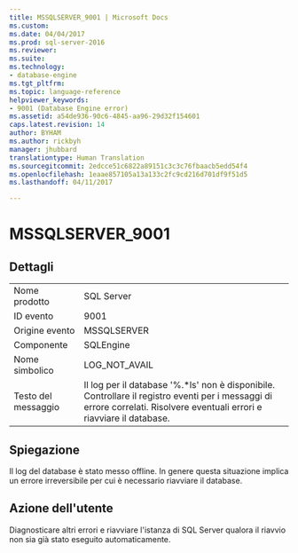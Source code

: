 ```yaml
---
title: MSSQLSERVER_9001 | Microsoft Docs
ms.custom: 
ms.date: 04/04/2017
ms.prod: sql-server-2016
ms.reviewer: 
ms.suite: 
ms.technology:
- database-engine
ms.tgt_pltfrm: 
ms.topic: language-reference
helpviewer_keywords:
- 9001 (Database Engine error)
ms.assetid: a54de936-90c6-4845-aa96-29d32f154601
caps.latest.revision: 14
author: BYHAM
ms.author: rickbyh
manager: jhubbard
translationtype: Human Translation
ms.sourcegitcommit: 2edcce51c6822a89151c3c3c76fbaacb5edd54f4
ms.openlocfilehash: 1eaae857105a13a133c2fc9cd216d701df9f51d5
ms.lasthandoff: 04/11/2017

---
```

# <a name="mssqlserver9001"></a>MSSQLSERVER_9001
  
## <a name="details"></a>Dettagli  
  
|||  
|-|-|  
|Nome prodotto|SQL Server|  
|ID evento|9001|  
|Origine evento|MSSQLSERVER|  
|Componente|SQLEngine|  
|Nome simbolico|LOG_NOT_AVAIL|  
|Testo del messaggio|Il log per il database '%.*ls' non è disponibile. Controllare il registro eventi per i messaggi di errore correlati. Risolvere eventuali errori e riavviare il database.|  
  
## <a name="explanation"></a>Spiegazione  
Il log del database è stato messo offline. In genere questa situazione implica un errore irreversibile per cui è necessario riavviare il database.  
  
## <a name="user-action"></a>Azione dell'utente  
Diagnosticare altri errori e riavviare l'istanza di SQL Server qualora il riavvio non sia già stato eseguito automaticamente.  
  

